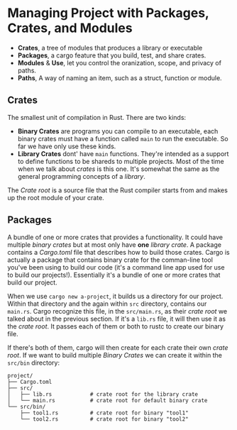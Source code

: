 # **Managing Project with Packages, Crates, and Modules**

- **Crates**, a tree of modules that produces a library or executable
- **Packages**, a cargo feature that you build, test, and share crates.
- **Modules** & **Use**, let you control the oranization, scope, and privacy of paths.
- **Paths**, A way of naming an item, such as a struct, function or module.

## **Crates**

The smallest unit of compilation in Rust. There are two kinds:
- **Binary Crates** are programs you can compile to an executable, each binary crates must have a function called `main` to run the executable. So far we have only use these kinds.
- **Library Crates** dont' have `main` functions. They're intended as a support to define functions to be shareds to multiple projects. Most of the time when we talk about *crates* is this one. It's somewhat the same as the general programming concepts of a *library*. 

The *Crate root* is a source file that the Rust compiler starts from and makes up the root module of your crate.

## **Packages**

A bundle of one or more crates that provides a functionality. It could have multiple *binary crates* but at most only have **one** *library crate*. A package contains a *Cargo.toml* file that describes how to build those crates. Cargo is actually a package that contains binary crate for the comman-line tool you've been using to build our code (it's a command line app used for use to build our projects!). Essentially it's a bundle of one or more crates that build our project.

When we use `cargo new a-project`, it builds us a directory for our project. Within that directory and the again within `src` directory, contains our `main.rs`. Cargo recognize this file, in the `src/main.rs`, as their *crate root* we talked about in the previous section. If it's a `lib.rs` file, it will then use it as the *crate root*. It passes each of them or both to rustc to create our binary file.

If there's both of them, cargo will then create for each crate their own *crate root*. If we want to build multiple *Binary Crates* we can create it within the `src/bin` directory:

```
project/
├── Cargo.toml
├── src/
│   ├── lib.rs            # crate root for the library crate
│   └── main.rs           # crate root for default binary crate
└── src/bin/
    ├── tool1.rs          # crate root for binary "tool1"
    └── tool2.rs          # crate root for binary "tool2"
```
